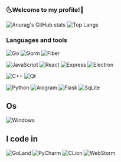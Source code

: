 ### 🌜Welcome to my profile!🌛
![Anurag's GitHub stats](https://github-readme-stats.vercel.app/api?username=KXRXH&theme=tokyonight&show_icons=true) ![Top Langs](https://github-readme-stats.vercel.app/api/top-langs/?username=KXRXH&layout=compact&theme=tokyonight&show_icons=true)

### Languages and tools

![Go](https://img.shields.io/badge/-Go-000?&logo=Go&logoColor=00FFFF)
![Gorm](https://img.shields.io/badge/-Gorm-000?&logo=Go&logoColor=00FFFF)
![Fiber](https://img.shields.io/badge/-Fiber-000?&logo=Go&logoColor=00FFFF)


![JavaScript](https://img.shields.io/badge/-JavaScript-000?&logo=JavaScript)
![React](https://img.shields.io/badge/-React-000?&logo=React)
![Express](https://img.shields.io/badge/-Express-000?&logo=Express)
![Electron](https://img.shields.io/badge/-Electron-000?&logo=Electron)

![C++](https://img.shields.io/badge/-C++-000?&logo=c%2b%2b&logoColor=00599C)
![Qt](https://img.shields.io/badge/-Qt-000?&logo=Qt)

![Python](https://img.shields.io/badge/-Python-000?&logo=Python)
![Aiogram](https://img.shields.io/badge/-AIOgram-000?&logo=Telegram)
![Flask](https://img.shields.io/badge/-Flask-000?&logo=Flask)
![SqLite](https://img.shields.io/badge/-SqLite-000?&logo=SqLite&logoColor=89CFF0)



## Os
![Windows](https://img.shields.io/badge/-Windows-000?&logo=Windows&logoColor=00adef)

## I code in
![GoLand](https://img.shields.io/badge/-GoLand-000?&logo=GoLand&logoColor=A020F0)
![PyCharm](https://img.shields.io/badge/-PyCharm-000?&logo=PyCharm&logoColor=E3E500)
![CLion](https://img.shields.io/badge/-CLion-000?&logo=CLion&logoColor=21B6A8)
![WebStorm](https://img.shields.io/badge/-WebStorm-000?&logo=WebStorm&logoColor=00BFFF)
<!--
**KXRXH/KXRXH** is a ✨ _special_ ✨ repository because its `README.md` (this file) appears on your GitHub profile.

Here are some ideas to get you started:

- 🔭 I’m currently working on ...
- 🌱 I’m currently learning ...
- 👯 I’m looking to collaborate on ...
- 🤔 I’m looking for help with ...
- 💬 Ask me about ...
- 📫 How to reach me: ...
- 😄 Pronouns: ...
- ⚡ Fun fact: ...
-->
